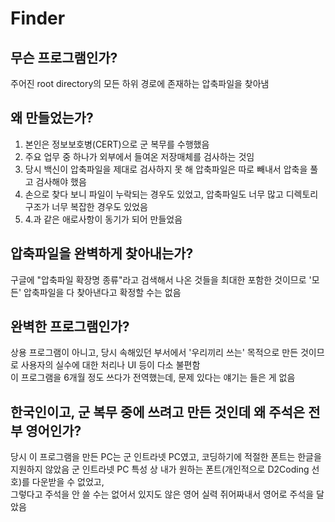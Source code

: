 # Finder
## 무슨 프로그램인가?
주어진 root directory의 모든 하위 경로에 존재하는 압축파일을 찾아냄
  
  
## 왜 만들었는가?
1. 본인은 정보보호병(CERT)으로 군 복무를 수행했음
2. 주요 업무 중 하나가 외부에서 들여온 저장매체를 검사하는 것임
3. 당시 백신이 압축파일을 제대로 검사하지 못 해 압축파일은 따로 빼내서 압축을 풀고 검사해야 했음
4. 손으로 찾다 보니 파일이 누락되는 경우도 있었고, 압축파일도 너무 많고 디렉토리 구조가 너무 복잡한 경우도 있었음
5. 4.과 같은 애로사항이 동기가 되어 만들었음
  
  
## 압축파일을 완벽하게 찾아내는가?
구글에 "압축파일 확장명 종류"라고 검색해서 나온 것들을 최대한 포함한 것이므로 '모든' 압축파일을 다 찾아낸다고 확정할 수는 없음
  
  
## 완벽한 프로그램인가?
상용 프로그램이 아니고, 당시 속해있던 부서에서 '우리끼리 쓰는' 목적으로 만든 것이므로 사용자의 실수에 대한 처리나 UI 등이 다소 불편함  
이 프로그램을 6개월 정도 쓰다가 전역했는데, 문제 있다는 얘기는 들은 게 없음
  
  
## 한국인이고, 군 복무 중에 쓰려고 만든 것인데 왜 주석은 전부 영어인가?
당시 이 프로그램을 만든 PC는 군 인트라넷 PC였고, 코딩하기에 적절한 폰트는 한글을 지원하지 않았음
군 인트라넷 PC 특성 상 내가 원하는 폰트(개인적으로 D2Coding 선호)를 다운받을 수 없었고,  
그렇다고 주석을 안 쓸 수는 없어서 있지도 않은 영어 실력 쥐어짜내서 영어로 주석을 달았음
